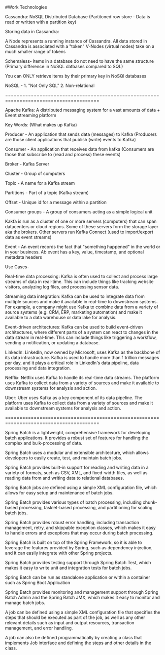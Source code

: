 #Work Technologies

Cassandra: NoSQL Distributed Database
(Partitoned row store - Data is read or written with a partition key)

Storing data in Cassandra: 

A Node represents a running instance of Cassandra. 
All data stored in Cassandra is associated with a "token"
V-Nodes (virtual nodes) take on a much smaller range of tokens

Schemaless- Items in a database do not need to have the same structure (Primary difference in NoSQL datbases compared to SQL)

You can ONLY retrieve items by their primary key in NoSQl databases

NoSQL - 1. "Not Only SQL" 2. Non-relational

=======================================================================================

Apache Kafka: A distributed messaging system for a vast amounts of data + Event streaming platform

Key Words: (What makes up Kafka)

Producer - An application that sends data (messages) to Kafka (Producers are those client applications that publish (write) events to Kafka)

Consumer - An application that receives data from kafka (Consumers are those that subscribe to (read and process) these events)

Broker - Kafka Server

Cluster - Group of computers

Topic - A name for a Kafka stream

Partitions - Part of a topic (Kafka stream)

Offset - Unique id for a message within a partition 

Consumer groups - A group of consumers acting as a simple logical unit

Kakfa is run as a cluster of one or more servers (computers) that can span datacenters or cloud regions.
Some of these servers form the storage layer aka the brokers.
Other servers run Kafka Connect (used to import/export data as event streams)


Event - An event records the fact that "something happened" in the world or in your business. Ab event has a key, value, timestamp, and optional metadata headers


Use Cases- 

Real-time data processing: Kafka is often used to collect and process large streams of data in real-time. This can include things like tracking website visitors, analyzing log files, and processing sensor data.

Streaming data integration: Kafka can be used to integrate data from multiple sources and make it available in real-time to downstream systems. For example, a company might use Kafka to combine data from a variety of source systems (e.g. CRM, ERP, marketing automation) and make it available to a data warehouse or data lake for analysis.

Event-driven architectures: Kafka can be used to build event-driven architectures, where different parts of a system can react to changes in the data stream in real-time. This can include things like triggering a workflow, sending a notification, or updating a database.

LinkedIn: LinkedIn, now owned by Microsoft, uses Kafka as the backbone of its data infrastructure. Kafka is used to handle more than 1 trillion messages per day, and it plays a critical role in LinkedIn's data pipeline, data processing and data integration.

Netflix: Netflix uses Kafka to handle its real-time data streams. The platform uses Kafka to collect data from a variety of sources and make it available to downstream systems for analysis and action.

Uber: Uber uses Kafka as a key component of its data pipeline. The platform uses Kafka to collect data from a variety of sources and make it available to downstream systems for analysis and action.

=======================================================================================

Spring Batch is a lightweight, comprehensive framework for developing batch applications. It provides a robust set of features for handling the complex and bulk-processing of data.

Spring Batch uses a modular and extensible architecture, which allows developers to easily create, test, and maintain batch jobs.

Spring Batch provides built-in support for reading and writing data in a variety of formats, such as CSV, XML, and fixed-width files, as well as reading data from and writing data to relational databases.

Spring Batch jobs are defined using a simple XML configuration file, which allows for easy setup and maintenance of batch jobs.

Spring Batch provides various types of batch processing, including chunk-based processing, tasklet-based processing, and partitioning for scaling batch jobs.

Spring Batch provides robust error handling, including transaction management, retry, and skippable exception classes, which makes it easy to handle errors and exceptions that may occur during batch processing.

Spring Batch is built on top of the Spring Framework, so it is able to leverage the features provided by Spring, such as dependency injection, and it can easily integrate with other Spring projects.

Spring Batch provides testing support through Spring Batch Test, which makes it easy to write unit and integration tests for batch jobs.

Spring Batch can be run as standalone application or within a container such as Spring Boot Application

Spring Batch provides monitoring and management support through Spring Batch Admin and the Spring Batch JMX, which makes it easy to monitor and manage batch jobs.

A job can be defined using a simple XML configuration file that specifies the steps that should be executed as part of the job, as well as any other relevant details such as input and output resources, transaction management, and error handling.

A job can also be defined programmatically by creating a class that implements Job interface and defining the steps and other details in the class.

